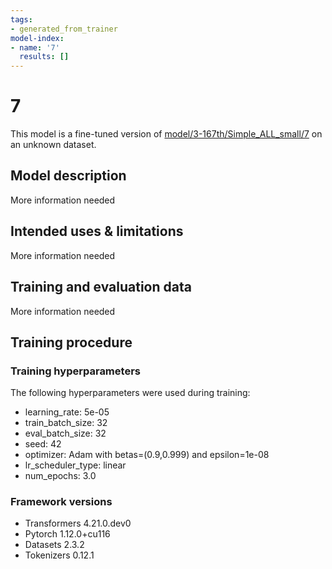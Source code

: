 ```yaml
---
tags:
- generated_from_trainer
model-index:
- name: '7'
  results: []
---
```


<!-- This model card has been generated automatically according to the information the Trainer had access to. You
should probably proofread and complete it, then remove this comment. -->

# 7

This model is a fine-tuned version of [model/3-167th/Simple_ALL_small/7](https://huggingface.co/model/3-167th/Simple_ALL_small/7) on an unknown dataset.

## Model description

More information needed

## Intended uses & limitations

More information needed

## Training and evaluation data

More information needed

## Training procedure

### Training hyperparameters

The following hyperparameters were used during training:
- learning_rate: 5e-05
- train_batch_size: 32
- eval_batch_size: 32
- seed: 42
- optimizer: Adam with betas=(0.9,0.999) and epsilon=1e-08
- lr_scheduler_type: linear
- num_epochs: 3.0

### Framework versions

- Transformers 4.21.0.dev0
- Pytorch 1.12.0+cu116
- Datasets 2.3.2
- Tokenizers 0.12.1
